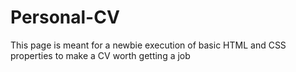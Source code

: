 # Personal-CV
This page is meant for a newbie execution of basic HTML and CSS properties to make a CV worth getting a job
